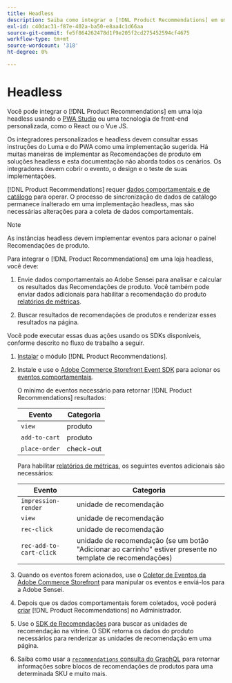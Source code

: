 ```yaml
---
title: Headless
description: Saiba como integrar o [!DNL Product Recommendations] em uma loja headless.
exl-id: c40dac31-f87e-402a-ba50-e8aa4c1d66aa
source-git-commit: fe5f864262478d1f9e205f2cd275452594cf4675
workflow-type: tm+mt
source-wordcount: '318'
ht-degree: 0%

---
```


# Headless

Você pode integrar o [!DNL Product Recommendations] em uma loja headless usando o [PWA Studio](https://developer.adobe.com/commerce/pwa-studio/) ou uma tecnologia de front-end personalizada, como o React ou o Vue JS.

Os integradores personalizados e headless devem consultar essas instruções do Luma e do PWA como uma implementação sugerida. Há muitas maneiras de implementar as Recomendações de produto em soluções headless e esta documentação não aborda todos os cenários. Os integradores devem cobrir o evento, o design e o teste de suas implementações.

[!DNL Product Recommendations] requer [dados comportamentais e de catálogo](https://experienceleague.adobe.com/docs/commerce/product-recommendations/developer/development-overview.html?lang=pt-BR) para operar. O processo de sincronização de dados de catálogo permanece inalterado em uma implementação headless, mas são necessárias alterações para a coleta de dados comportamentais.

>[!NOTE]
>
>As instâncias headless devem implementar eventos para acionar o painel Recomendações de produto.

Para integrar o [!DNL Product Recommendations] em uma loja headless, você deve:

1. Envie dados comportamentais ao Adobe Sensei para analisar e calcular os resultados das Recomendações de produto. Você também pode enviar dados adicionais para habilitar a recomendação do produto [relatórios de métricas](workspace.md).

1. Buscar resultados de recomendações de produtos e renderizar esses resultados na página.

Você pode executar essas duas ações usando os SDKs disponíveis, conforme descrito no fluxo de trabalho a seguir.

1. [Instalar](install-configure.md) o módulo [!DNL Product Recommendations].

1. Instale e use o [Adobe Commerce Storefront Event SDK](https://developer.adobe.com/commerce/services/shared-services/storefront-events/sdk/) para acionar os [eventos comportamentais](https://experienceleague.adobe.com/docs/commerce/product-recommendations/developer/events.html?lang=pt-BR).

   O mínimo de eventos necessário para retornar [!DNL Product Recommendations] resultados:

   | Evento | Categoria |
   |--- | ---|
   | `view` | produto |
   | `add-to-cart` | produto |
   | `place-order` | check-out |

   Para habilitar [relatórios de métricas](workspace.md), os seguintes eventos adicionais são necessários:

   | Evento | Categoria |
   |--- | ---|
   | `impression-render` | unidade de recomendação |
   | `view` | unidade de recomendação |
   | `rec-click` | unidade de recomendação |
   | `rec-add-to-cart-click` | unidade de recomendação (se um botão &quot;Adicionar ao carrinho&quot; estiver presente no template de recomendações) |

1. Quando os eventos forem acionados, use o [Coletor de Eventos da Adobe Commerce Storefront](https://developer.adobe.com/commerce/services/shared-services/storefront-events/collector/) para manipular os eventos e enviá-los para a Adobe Sensei.

1. Depois que os dados comportamentais forem coletados, você poderá [criar](create.md) [!DNL Product Recommendations] no Administrador.

1. Use o [SDK de Recomendações](https://developer.adobe.com/commerce/services/product-recommendations/) para buscar as unidades de recomendação na vitrine. O SDK retorna os dados do produto necessários para renderizar as unidades de recomendação em uma página.

1. Saiba como usar a [`recommendations` consulta do GraphQL](https://developer.adobe.com/commerce/webapi/graphql/schema/product-recommendations/queries/recommendations/) para retornar informações sobre blocos de recomendações de produtos para uma determinada SKU e muito mais.

